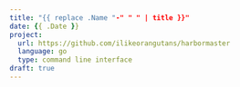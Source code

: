 ```yaml
---
title: "{{ replace .Name "-" " " | title }}"
date: {{ .Date }}
project:
  url: https://github.com/ilikeorangutans/harbormaster
  language: go
  type: command line interface
draft: true
---
```


